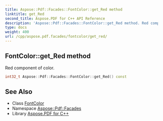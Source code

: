 ```yaml
---
title: Aspose::Pdf::Facades::FontColor::get_Red method
linktitle: get_Red
second_title: Aspose.PDF for C++ API Reference
description: 'Aspose::Pdf::Facades::FontColor::get_Red method. Red component of color in C++.'
type: docs
weight: 400
url: /cpp/aspose.pdf.facades/fontcolor/get_red/
---
```

## FontColor::get_Red method


Red component of color.

```cpp
int32_t Aspose::Pdf::Facades::FontColor::get_Red() const
```

## See Also

* Class [FontColor](../)
* Namespace [Aspose::Pdf::Facades](../../)
* Library [Aspose.PDF for C++](../../../)
